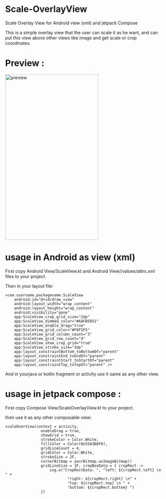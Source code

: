 # Scale-OverlayView
Scale Overlay View for Android view (xml) and jetpack Compose

This is a simple overlay view that the user can scale it as he want, and can put this view above other views like image and get scale or crop coordinates.

# Preview :

<img src="https://user-images.githubusercontent.com/42393256/156260667-48b1b542-b9ce-4f0c-a993-fa9b7daaa1cc.png" alt="preview" width="300" height="533">

# usage in Android as view (xml)
First copy Android View/ScaleView.kt and Android View//values/attrs.xml files to your project.

Then in your layout file:

    <com.username.packagename.ScaleView
        android:id="@+id/draw_view"
        android:layout_width="wrap_content"
        android:layout_height="wrap_content"
        android:visibility="gone"
        app:ScaleView_crop_grid_size="2dp"
        app:ScaleView_dimmed_color="#6AFB5D51"
        app:ScaleView_enable_drag="true"
        app:ScaleView_grid_color="#F8F5F5"
        app:ScaleView_grid_column_count="3"
        app:ScaleView_grid_row_count="4"
        app:ScaleView_show_crop_grid="true"
        app:ScaleView_stroke_size="3dp"
        app:layout_constraintBottom_toBottomOf="parent"
        app:layout_constraintEnd_toEndOf="parent"
        app:layout_constraintStart_toStartOf="parent"
        app:layout_constraintTop_toTopOf="parent" />
        
And in yourjava or kotlin fragment or activity use it same as any other view.

# usage in jetpack compose :

First copy Compose View/ScaleOverlayView.kt to your project.

then use it as any other composable view:

    scaleOverView(context = activity,
                    enableDrag = true,
                    showGrid = true,
                    strokeColor = Color.White,
                    fillColor = Color(0x55A3B8F8),
                    gridLineCount = 4,
                    gridColor = Color.White,
                    strokeSize = 2F,
                    cornerBitmap = yourBitmap.asImageBitmap()
                    gridLineSize = 1F, cropBoxData = { cropRect ->
                        Log.e("CropRectData: ", "left: ${cropRect.left} \n " +
                                "right: ${cropRect.right} \n" +
                                "top: ${cropRect.top} \n " +
                                "bottom: ${cropRect.bottom} ")
                    })
 
        
       
